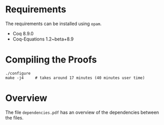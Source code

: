 # Requirements

The requirements can be installed using `opam`.

* Coq 8.9.0
* Coq-Equations 1.2~beta+8.9

# Compiling the Proofs

```
./configure
make -j4     # takes around 17 minutes (40 minutes user time)
```

# Overview

The file `dependencies.pdf` has an overview of the dependencies between the files.
